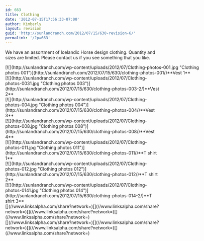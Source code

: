 ```yaml
---
id: 663
title: Clothing
date: '2012-07-15T17:56:33-07:00'
author: Kimberly
layout: revision
guid: 'http://sunlandranch.com/2012/07/15/630-revision-6/'
permalink: '/?p=663'
---
```


We have an assortment of Icelandic Horse design clothing. Quantity and sizes are limited. Please contact us if you see something that you like.

<div class="wp-caption alignnone" id="attachment_637" style="width: 650px">[![](http://sunlandranch.com/wp-content/uploads/2012/07/Clothing-photos-001.jpg "Clothing photos 001")](http://sunlandranch.com/2012/07/15/630/clothing-photos-001/)**Vest 1**

</div><div class="wp-caption alignnone" id="attachment_638" style="width: 490px">[![](http://sunlandranch.com/wp-content/uploads/2012/07/Clothing-photos-0031.jpg "Clothing photos 003")](http://sunlandranch.com/2012/07/15/630/clothing-photos-003-2/)**Vest 2**

</div><div class="wp-caption alignnone" id="attachment_639" style="width: 490px">[![](http://sunlandranch.com/wp-content/uploads/2012/07/Clothing-photos-004.jpg "Clothing photos 004")](http://sunlandranch.com/2012/07/15/630/clothing-photos-004/)**Vest 3**

</div><div class="wp-caption alignnone" id="attachment_640" style="width: 490px">[![](http://sunlandranch.com/wp-content/uploads/2012/07/Clothing-photos-008.jpg "Clothing photos 008")](http://sunlandranch.com/2012/07/15/630/clothing-photos-008/)**Vest 4**

</div><div class="wp-caption alignnone" id="attachment_641" style="width: 490px">[![](http://sunlandranch.com/wp-content/uploads/2012/07/Clothing-photos-011.jpg "Clothing photos 011")](http://sunlandranch.com/2012/07/15/630/clothing-photos-011/)**T shirt 1**

</div><div class="wp-caption alignnone" id="attachment_644" style="width: 490px">[![](http://sunlandranch.com/wp-content/uploads/2012/07/Clothing-photos-012.jpg "Clothing photos 012")](http://sunlandranch.com/2012/07/15/630/clothing-photos-012/)**T shirt 2**

</div><div class="wp-caption alignnone" id="attachment_648" style="width: 490px">[![](http://sunlandranch.com/wp-content/uploads/2012/07/Clothing-photos-0141.jpg "Clothing photos 014")](http://sunlandranch.com/2012/07/15/630/clothing-photos-014-2/)**T shirt 3**

</div><div class="linksalpha_container linksalpha_app_3" data-counters="1" data-size="regular" data-style="square" data-title="Clothing" data-url="https://www.sunlandranch.com/?p=663">[](//www.linksalpha.com/share?network=)[](//www.linksalpha.com/share?network=)[](//www.linksalpha.com/share?network=)[](//www.linksalpha.com/share?network=)</div><div class="linksalpha_container linksalpha_app_7" data-position="" data-title="Clothing" data-url="https://www.sunlandranch.com/?p=663">[](//www.linksalpha.com/share?network=)[](//www.linksalpha.com/share?network=)[](//www.linksalpha.com/share?network=)[](//www.linksalpha.com/share?network=)</div>